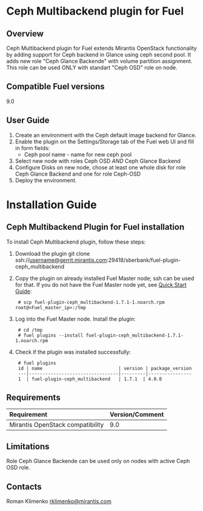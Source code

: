 Ceph Multibackend plugin for Fuel
=================================

Overview
--------

Ceph Multibackend plugin for Fuel extends Mirantis OpenStack functionality by adding
support for Ceph backend in Glance using ceph second pool. It adds new role "Ceph Glance
Backende" with volume partition assignment. This role can be used ONLY with standart 
"Ceph OSD" role on node. 


Compatible Fuel versions
------------------------

9.0


User Guide
----------

1. Create an environment with the Ceph default image backend for Glance.
2. Enable the plugin on the Settings/Storage tab of the Fuel web UI and fill in form
    fields:
   * Ceph pool name - name for new ceph pool
3. Select new node with roles Ceph OSD *AND* Ceph Glance Backend
4. Configure Disks on new node, chose at least one whole disk for role Ceph Glance Backend
  and one for role Ceph-OSD
5. Deploy the environment.


Installation Guide
==================

Ceph Multibackend Plugin for Fuel installation
----------------------------------------------

To install Ceph Multibackend plugin, follow these steps:

1. Download the plugin
    git clone ssh://username@gerrit.mirantis.com:29418/sberbank/fuel-plugin-ceph_multibackend

2. Copy the plugin on already installed Fuel Master node; ssh can be used for
    that. If you do not have the Fuel Master node yet, see
    [Quick Start Guide](https://software.mirantis.com/quick-start/):

        # scp fuel-plugin-ceph_multibackend-1.7.1-1.noarch.rpm root@<Fuel_master_ip>:/tmp

3. Log into the Fuel Master node. Install the plugin:

        # cd /tmp
        # fuel plugins --install fuel-plugin-ceph_multibackend-1.7.1-1.noarch.rpm

4. Check if the plugin was installed successfully:

        # fuel plugins
        id | name                            | version | package_version
        ---|---------------------------------|---------|----------------
        1  | fuel-plugin-ceph_multibackend   | 1.7.1  | 4.0.0


Requirements
------------

| Requirement                      | Version/Comment |
|:---------------------------------|:----------------|
| Mirantis OpenStack compatibility | 9.0             |


Limitations
-----------

Role Ceph Glance Backende can be used only on nodes with active Ceph OSD role.


Contacts
--------

Roman Klimenko rklimenko@mirantis.com
